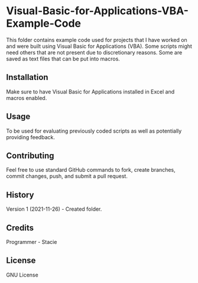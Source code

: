 # Visual-Basic-for-Applications-VBA-Example-Code

This folder contains example code used for projects that I have worked on and were built using Visual Basic for Applications (VBA). Some scripts might need others that are not present due to discretionary reasons. Some are saved as text files that can be put into macros. 
 
## Installation
 
Make sure to have Visual Basic for Applications installed in Excel and macros enabled. 
  
## Usage
 
To be used for evaluating previously coded scripts as well as potentially providing feedback. 
 
## Contributing

Feel free to use standard GitHub commands to fork, create branches, commit changes, push, and submit a pull request.  

## History
 
Version 1 (2021-11-26) - Created folder. 
 
## Credits

Programmer - Stacie 
 
## License
 
GNU License
